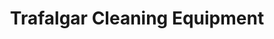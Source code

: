 ---
title: "Trafalgar Cleaning Equipment"
url: /horsham/trafalgar-cleaning-equipment/
shop: trade
---